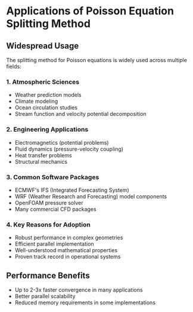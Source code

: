 # Applications of Poisson Equation Splitting Method

## Widespread Usage
The splitting method for Poisson equations is widely used across multiple fields:

### 1. Atmospheric Sciences
- Weather prediction models
- Climate modeling
- Ocean circulation studies
- Stream function and velocity potential decomposition

### 2. Engineering Applications
- Electromagnetics (potential problems)
- Fluid dynamics (pressure-velocity coupling)
- Heat transfer problems
- Structural mechanics

### 3. Common Software Packages
- ECMWF's IFS (Integrated Forecasting System)
- WRF (Weather Research and Forecasting) model components
- OpenFOAM pressure solver
- Many commercial CFD packages

### 4. Key Reasons for Adoption
- Robust performance in complex geometries
- Efficient parallel implementation
- Well-understood mathematical properties
- Proven track record in operational systems

## Performance Benefits
- Up to 2-3x faster convergence in many applications
- Better parallel scalability
- Reduced memory requirements in some implementations
